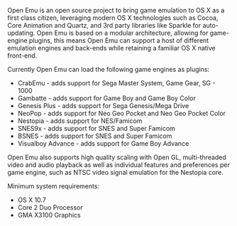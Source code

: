 Open Emu is an open source project to bring game emulation to OS X as a first class citizen, leveraging modern OS X technologies such as Cocoa, Core Animation and Quartz, and 3rd party libraries like Sparkle for auto-updating. Open Emu is based on a modular architecture, allowing for game-engine plugins, this means Open Emu can support a host of different emulation engines and back-ends while retaining a familiar OS X native front-end. 

Currently Open Emu can load the following game engines as plugins:

* CrabEmu  - adds support for Sega Master System, Game Gear, SG - 1000
* Gambatte  - adds support for Game Boy and Game Boy Color
* Genesis Plus - adds support for Sega Genesis/Mega Drive
* NeoPop - adds support for Neo Geo Pocket and Neo Geo Pocket Color
* Nestopia - adds support for NES/Famicom
* SNES9x - adds support for SNES and Super Famicom
* BSNES - adds support for SNES and Super Famicom
* Visualboy Advance - adds support for Game Boy Advance

Open Emu also supports high quality scaling with Open GL, multi-threaded video and audio playback as well as individual features and preferences per game engine, such as NTSC video signal emulation for the Nestopia core.

Minimum system requirements:

* OS X 10.7
* Core 2 Duo Processor
* GMA X3100 Graphics